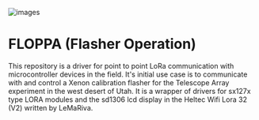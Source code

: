 ![images](https://github.com/user-attachments/assets/d29eeda2-cb6e-4f5f-9740-0510a4b78e78)

# FLOPPA (Flasher Operation)
This repository is a driver for point to point LoRa communication with microcontroller devices in the field. It's initial use case is to communicate with and control a Xenon calibration flasher for the Telescope Array experiment in the west desert of Utah. It is a wrapper of drivers for sx127x type LORA modules and the sd1306 lcd display in the Heltec Wifi Lora 32 (V2) written by LeMaRiva.
